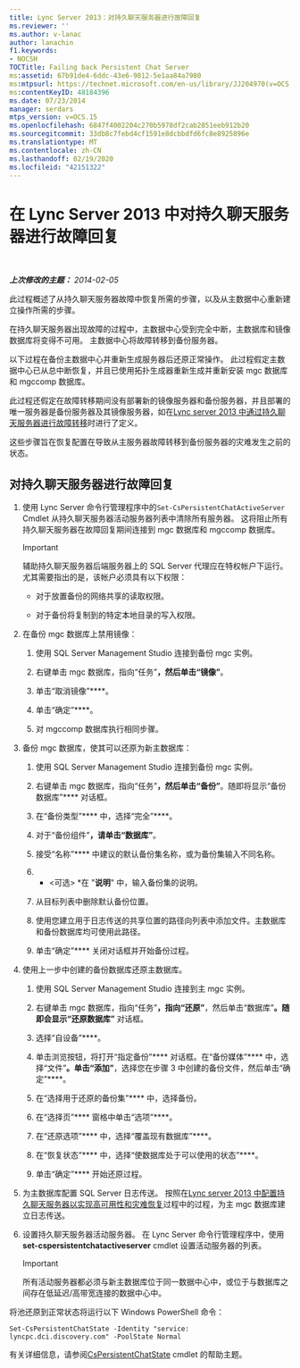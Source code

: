 ```yaml
---
title: Lync Server 2013：对持久聊天服务器进行故障回复
ms.reviewer: ''
ms.author: v-lanac
author: lanachin
f1.keywords:
- NOCSH
TOCTitle: Failing back Persistent Chat Server
ms:assetid: 67b91de4-6ddc-43e6-9812-5e1aa84a7980
ms:mtpsurl: https://technet.microsoft.com/en-us/library/JJ204970(v=OCS.15)
ms:contentKeyID: 48184396
ms.date: 07/23/2014
manager: serdars
mtps_version: v=OCS.15
ms.openlocfilehash: 6847f4002204c270b5978df2cab2851eeb912b20
ms.sourcegitcommit: 33db8c7febd4cf1591e8dcbbdfd6fc8e8925896e
ms.translationtype: MT
ms.contentlocale: zh-CN
ms.lasthandoff: 02/19/2020
ms.locfileid: "42151322"
---
```

<div data-xmlns="http://www.w3.org/1999/xhtml">

<div class="topic" data-xmlns="http://www.w3.org/1999/xhtml" data-msxsl="urn:schemas-microsoft-com:xslt" data-cs="http://msdn.microsoft.com/">

<div data-asp="https://msdn2.microsoft.com/asp">

# <a name="failing-back-persistent-chat-server-in-lync-server-2013"></a>在 Lync Server 2013 中对持久聊天服务器进行故障回复

</div>

<div id="mainSection">

<div id="mainBody">

<span> </span>

_**上次修改的主题：** 2014-02-05_

此过程概述了从持久聊天服务器故障中恢复所需的步骤，以及从主数据中心重新建立操作所需的步骤。

在持久聊天服务器出现故障的过程中，主数据中心受到完全中断，主数据库和镜像数据库将变得不可用。 主数据中心将故障转移到备份服务器。

以下过程在备份主数据中心并重新生成服务器后还原正常操作。 此过程假定主数据中心已从总中断恢复，并且已使用拓扑生成器重新生成并重新安装 mgc 数据库和 mgccomp 数据库。

此过程还假定在故障转移期间没有部署新的镜像服务器和备份服务器，并且部署的唯一服务器是备份服务器及其镜像服务器，如在[Lync server 2013 中通过持久聊天服务器进行故障转移](lync-server-2013-failing-over-persistent-chat-server.md)时进行了定义。

这些步骤旨在恢复配置在导致从主服务器故障转移到备份服务器的灾难发生之前的状态。

<div>

## <a name="to-fail-back-persistent-chat-server"></a>对持久聊天服务器进行故障回复

1.  使用 Lync Server 命令行管理程序中的`Set-CsPersistentChatActiveServer` Cmdlet 从持久聊天服务器活动服务器列表中清除所有服务器。 这将阻止所有持久聊天服务器在故障回复期间连接到 mgc 数据库和 mgccomp 数据库。
    
    <div>
    

    > [!IMPORTANT]  
    > 辅助持久聊天服务器后端服务器上的 SQL Server 代理应在特权帐户下运行。 尤其需要指出的是，该帐户必须具有以下权限： 
    > <UL>
    > <LI>
    > <P>对于放置备份的网络共享的读取权限。</P>
    > <LI>
    > <P>对于备份将复制到的特定本地目录的写入权限。</P></LI></UL>

    
    </div>

2.  在备份 mgc 数据库上禁用镜像：
    
    1.  使用 SQL Server Management Studio 连接到备份 mgc 实例。
    
    2.  右键单击 mgc 数据库，指向“任务”****，然后单击“镜像”****。
    
    3.  单击“取消镜像”****。
    
    4.  单击“确定”****。
    
    5.  对 mgccomp 数据库执行相同步骤。

3.  备份 mgc 数据库，使其可以还原为新主数据库：
    
    1.  使用 SQL Server Management Studio 连接到备份 mgc 实例。
    
    2.  右键单击 mgc 数据库，指向“任务”****，然后单击“备份”****。随即将显示“备份数据库”**** 对话框。
    
    3.  在“备份类型”**** 中，选择“完全”****。
    
    4.  对于“备份组件”****，请单击“数据库”****。
    
    5.  接受“名称”**** 中建议的默认备份集名称，或为备份集输入不同名称。
    
    6.  * \<可选\> *在 "**说明**" 中，输入备份集的说明。
    
    7.  从目标列表中删除默认备份位置。
    
    8.  使用您建立用于日志传送的共享位置的路径向列表中添加文件。主数据库和备份数据库均可使用此路径。
    
    9.  单击“确定”**** 关闭对话框并开始备份过程。

4.  使用上一步中创建的备份数据库还原主数据库。
    
    1.  使用 SQL Server Management Studio 连接到主 mgc 实例。
    
    2.  右键单击 mgc 数据库，指向“任务”****，指向“还原”****，然后单击“数据库”****。随即会显示“还原数据库”**** 对话框。
    
    3.  选择“自设备”****。
    
    4.  单击浏览按钮，将打开“指定备份”**** 对话框。在“备份媒体”**** 中，选择“文件”****。单击“添加”****，选择您在步骤 3 中创建的备份文件，然后单击“确定”****。
    
    5.  在“选择用于还原的备份集”**** 中，选择备份。
    
    6.  在“选择页”**** 窗格中单击“选项”****。
    
    7.  在“还原选项”**** 中，选择“覆盖现有数据库”****。
    
    8.  在“恢复状态”**** 中，选择“使数据库处于可以使用的状态”****。
    
    9.  单击“确定”**** 开始还原过程。

5.  为主数据库配置 SQL Server 日志传送。 按照在[Lync server 2013 中配置持久聊天服务器以实现高可用性和灾难恢复](lync-server-2013-configuring-persistent-chat-server-for-high-availability-and-disaster-recovery.md)过程中的过程，为主 mgc 数据库建立日志传送。

6.  设置持久聊天服务器活动服务器。 在 Lync Server 命令行管理程序中，使用**set-cspersistentchatactiveserver** cmdlet 设置活动服务器的列表。
    
    <div>
    

    > [!IMPORTANT]  
    > 所有活动服务器都必须与新主数据库位于同一数据中心中，或位于与数据库之间存在低延迟/高带宽连接的数据中心中。

    
    </div>

将池还原到正常状态将运行以下 Windows PowerShell 命令：

    Set-CsPersistentChatState -Identity "service: lyncpc.dci.discovery.com" -PoolState Normal

有关详细信息，请参阅[CsPersistentChatState](https://docs.microsoft.com/powershell/module/skype/Set-CsPersistentChatState) cmdlet 的帮助主题。

</div>

</div>

<span> </span>

</div>

</div>

</div>

